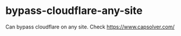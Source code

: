 # bypass-cloudflare-any-site
Can bypass cloudflare on any site. Check https://www.capsolver.com/ 











                                                      